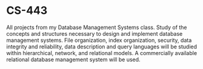 # CS-443
All projects from my Database Management Systems class. Study of the concepts and structures necessary to design and implement database management systems. File organization, index organization, security, data integrity and reliability, data description and query languages will be studied within hierarchical, network, and relational models. A commercially available relational database management system will be used.
